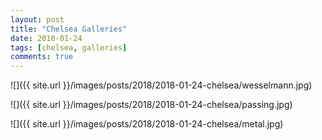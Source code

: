 ```yaml
---
layout: post
title: "Chelsea Galleries"
date: 2018-01-24
tags: [chelsea, galleries]
comments: true
---
```

![]({{ site.url }}/images/posts/2018/2018-01-24-chelsea/wesselmann.jpg)

![]({{ site.url }}/images/posts/2018/2018-01-24-chelsea/passing.jpg)

![]({{ site.url }}/images/posts/2018/2018-01-24-chelsea/metal.jpg)
